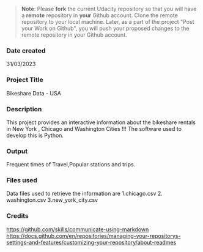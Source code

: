 >**Note**: Please **fork** the current Udacity repository so that you will have a **remote** repository in **your** Github account. Clone the remote repository to your local machine. Later, as a part of the project "Post your Work on Github", you will push your proposed changes to the remote repository in your Github account.

### Date created
31/03/2023

### Project Title
Bikeshare Data - USA

### Description
This project provides an interactive information about the bikeshare rentals in New York , Chicago and Washington Cities !!!
The software used to develop this is Python. 

### Output 
Frequent times of Travel,Popular stations and trips.


### Files used
Data files used to retrieve the information are 1.chicago.csv 2. washington.csv 3.new_york_city.csv

### Credits
https://github.com/skills/communicate-using-markdown
https://docs.github.com/en/repositories/managing-your-repositorys-settings-and-features/customizing-your-repository/about-readmes

